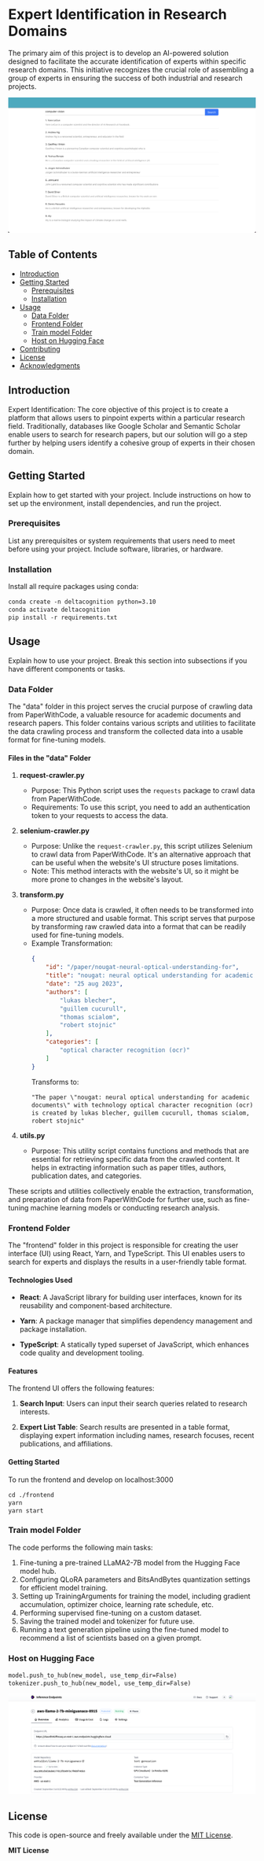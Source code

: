 # Expert Identification in Research Domains

The primary aim of this project is to develop an AI-powered solution designed to facilitate the accurate identification of experts within specific research domains. This initiative recognizes the crucial role of assembling a group of experts in ensuring the success of both industrial and research projects.

![frontend](./assets/frontend.png)

## Table of Contents

- [Introduction](#introduction)
- [Getting Started](#getting-started)
  - [Prerequisites](#prerequisites)
  - [Installation](#installation)
- [Usage](#usage)
  - [Data Folder](#data-folder)
  - [Frontend Folder](#frontend-folder)
  - [Train model Folder](#Train-model-folder)
  - [Host on Hugging Face](#host-on-hugging-face)
- [Contributing](#contributing)
- [License](#license)
- [Acknowledgments](#acknowledgments)

## Introduction

Expert Identification: The core objective of this project is to create a platform that allows users to pinpoint experts within a particular research field. Traditionally, databases like Google Scholar and Semantic Scholar enable users to search for research papers, but our solution will go a step further by helping users identify a cohesive group of experts in their chosen domain.

## Getting Started

Explain how to get started with your project. Include instructions on how to set up the environment, install dependencies, and run the project.

### Prerequisites

List any prerequisites or system requirements that users need to meet before using your project. Include software, libraries, or hardware.

### Installation

Install all require packages using conda:

```
conda create -n deltacognition python=3.10
conda activate deltacognition
pip install -r requirements.txt
```

## Usage

Explain how to use your project. Break this section into subsections if you have different components or tasks.

### Data Folder

The "data" folder in this project serves the crucial purpose of crawling data from PaperWithCode, a valuable resource for academic documents and research papers. This folder contains various scripts and utilities to facilitate the data crawling process and transform the collected data into a usable format for fine-tuning models.

#### Files in the "data" Folder

1. **request-crawler.py**

   - Purpose: This Python script uses the `requests` package to crawl data from PaperWithCode.
   - Requirements: To use this script, you need to add an authentication token to your requests to access the data.
   
2. **selenium-crawler.py**

   - Purpose: Unlike the `request-crawler.py`, this script utilizes Selenium to crawl data from PaperWithCode. It's an alternative approach that can be useful when the website's UI structure poses limitations.
   - Note: This method interacts with the website's UI, so it might be more prone to changes in the website's layout.

3. **transform.py**

   - Purpose: Once data is crawled, it often needs to be transformed into a more structured and usable format. This script serves that purpose by transforming raw crawled data into a format that can be readily used for fine-tuning models.
   - Example Transformation:
     ```json
     {
         "id": "/paper/nougat-neural-optical-understanding-for",
         "title": "nougat: neural optical understanding for academic documents",
         "date": "25 aug 2023",
         "authors": [
             "lukas blecher",
             "guillem cucurull",
             "thomas scialom",
             "robert stojnic"
         ],
         "categories": [
             "optical character recognition (ocr)"
         ]
     }
     ```
     Transforms to:
     ```
     "The paper \"nougat: neural optical understanding for academic documents\" with technology optical character recognition (ocr) is created by lukas blecher, guillem cucurull, thomas scialom, robert stojnic"
     ```

4. **utils.py**

   - Purpose: This utility script contains functions and methods that are essential for retrieving specific data from the crawled content. It helps in extracting information such as paper titles, authors, publication dates, and categories.

These scripts and utilities collectively enable the extraction, transformation, and preparation of data from PaperWithCode for further use, such as fine-tuning machine learning models or conducting research analysis.


### Frontend Folder

The "frontend" folder in this project is responsible for creating the user interface (UI) using React, Yarn, and TypeScript. This UI enables users to search for experts and displays the results in a user-friendly table format.

#### Technologies Used

- **React**: A JavaScript library for building user interfaces, known for its reusability and component-based architecture.

- **Yarn**: A package manager that simplifies dependency management and package installation.

- **TypeScript**: A statically typed superset of JavaScript, which enhances code quality and development tooling.

#### Features

The frontend UI offers the following features:

1. **Search Input**: Users can input their search queries related to research interests.

2. **Expert List Table**: Search results are presented in a table format, displaying expert information including names, research focuses, recent publications, and affiliations.

#### Getting Started

To run the frontend and develop on localhost:3000
```
cd ./frontend
yarn
yarn start
```


### Train model Folder

The code performs the following main tasks:

1. Fine-tuning a pre-trained LLaMA2-7B model from the Hugging Face model hub.
2. Configuring QLoRA parameters and BitsAndBytes quantization settings for efficient model training.
3. Setting up TrainingArguments for training the model, including gradient accumulation, optimizer choice, learning rate schedule, etc.
4. Performing supervised fine-tuning on a custom dataset.
5. Saving the trained model and tokenizer for future use.
6. Running a text generation pipeline using the fine-tuned model to recommend a list of scientists based on a given prompt.

### Host on Hugging Face

```
model.push_to_hub(new_model, use_temp_dir=False)
tokenizer.push_to_hub(new_model, use_temp_dir=False)
```

![hf](./assets/hf.png)

## License

This code is open-source and freely available under the [MIT License](LICENSE).

**MIT License**

